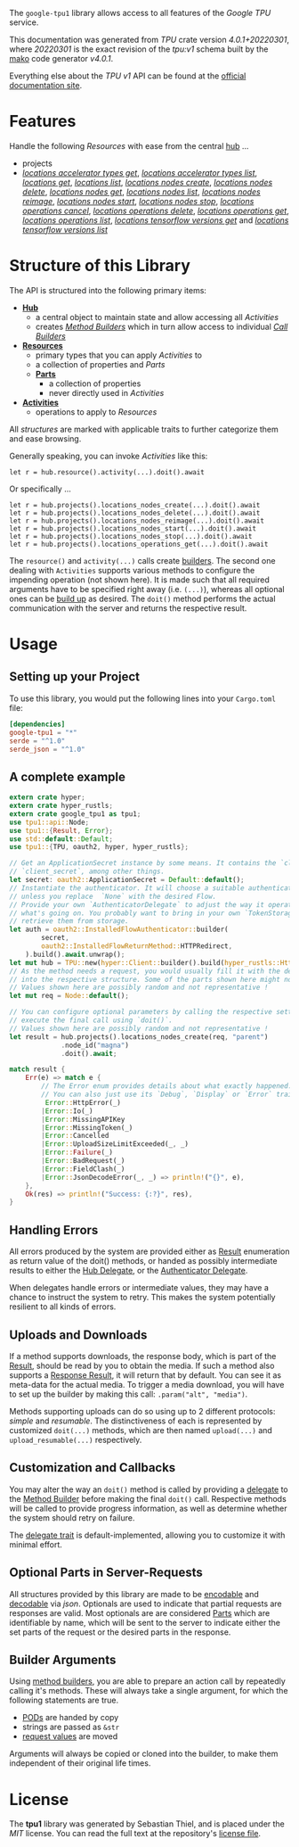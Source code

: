 <!---
DO NOT EDIT !
This file was generated automatically from 'src/generator/templates/api/README.md.mako'
DO NOT EDIT !
-->
The `google-tpu1` library allows access to all features of the *Google TPU* service.

This documentation was generated from *TPU* crate version *4.0.1+20220301*, where *20220301* is the exact revision of the *tpu:v1* schema built by the [mako](http://www.makotemplates.org/) code generator *v4.0.1*.

Everything else about the *TPU* *v1* API can be found at the
[official documentation site](https://cloud.google.com/tpu/).
# Features

Handle the following *Resources* with ease from the central [hub](https://docs.rs/google-tpu1/4.0.1+20220301/google_tpu1/TPU) ... 

* projects
 * [*locations accelerator types get*](https://docs.rs/google-tpu1/4.0.1+20220301/google_tpu1/api::ProjectLocationAcceleratorTypeGetCall), [*locations accelerator types list*](https://docs.rs/google-tpu1/4.0.1+20220301/google_tpu1/api::ProjectLocationAcceleratorTypeListCall), [*locations get*](https://docs.rs/google-tpu1/4.0.1+20220301/google_tpu1/api::ProjectLocationGetCall), [*locations list*](https://docs.rs/google-tpu1/4.0.1+20220301/google_tpu1/api::ProjectLocationListCall), [*locations nodes create*](https://docs.rs/google-tpu1/4.0.1+20220301/google_tpu1/api::ProjectLocationNodeCreateCall), [*locations nodes delete*](https://docs.rs/google-tpu1/4.0.1+20220301/google_tpu1/api::ProjectLocationNodeDeleteCall), [*locations nodes get*](https://docs.rs/google-tpu1/4.0.1+20220301/google_tpu1/api::ProjectLocationNodeGetCall), [*locations nodes list*](https://docs.rs/google-tpu1/4.0.1+20220301/google_tpu1/api::ProjectLocationNodeListCall), [*locations nodes reimage*](https://docs.rs/google-tpu1/4.0.1+20220301/google_tpu1/api::ProjectLocationNodeReimageCall), [*locations nodes start*](https://docs.rs/google-tpu1/4.0.1+20220301/google_tpu1/api::ProjectLocationNodeStartCall), [*locations nodes stop*](https://docs.rs/google-tpu1/4.0.1+20220301/google_tpu1/api::ProjectLocationNodeStopCall), [*locations operations cancel*](https://docs.rs/google-tpu1/4.0.1+20220301/google_tpu1/api::ProjectLocationOperationCancelCall), [*locations operations delete*](https://docs.rs/google-tpu1/4.0.1+20220301/google_tpu1/api::ProjectLocationOperationDeleteCall), [*locations operations get*](https://docs.rs/google-tpu1/4.0.1+20220301/google_tpu1/api::ProjectLocationOperationGetCall), [*locations operations list*](https://docs.rs/google-tpu1/4.0.1+20220301/google_tpu1/api::ProjectLocationOperationListCall), [*locations tensorflow versions get*](https://docs.rs/google-tpu1/4.0.1+20220301/google_tpu1/api::ProjectLocationTensorflowVersionGetCall) and [*locations tensorflow versions list*](https://docs.rs/google-tpu1/4.0.1+20220301/google_tpu1/api::ProjectLocationTensorflowVersionListCall)




# Structure of this Library

The API is structured into the following primary items:

* **[Hub](https://docs.rs/google-tpu1/4.0.1+20220301/google_tpu1/TPU)**
    * a central object to maintain state and allow accessing all *Activities*
    * creates [*Method Builders*](https://docs.rs/google-tpu1/4.0.1+20220301/google_tpu1/client::MethodsBuilder) which in turn
      allow access to individual [*Call Builders*](https://docs.rs/google-tpu1/4.0.1+20220301/google_tpu1/client::CallBuilder)
* **[Resources](https://docs.rs/google-tpu1/4.0.1+20220301/google_tpu1/client::Resource)**
    * primary types that you can apply *Activities* to
    * a collection of properties and *Parts*
    * **[Parts](https://docs.rs/google-tpu1/4.0.1+20220301/google_tpu1/client::Part)**
        * a collection of properties
        * never directly used in *Activities*
* **[Activities](https://docs.rs/google-tpu1/4.0.1+20220301/google_tpu1/client::CallBuilder)**
    * operations to apply to *Resources*

All *structures* are marked with applicable traits to further categorize them and ease browsing.

Generally speaking, you can invoke *Activities* like this:

```Rust,ignore
let r = hub.resource().activity(...).doit().await
```

Or specifically ...

```ignore
let r = hub.projects().locations_nodes_create(...).doit().await
let r = hub.projects().locations_nodes_delete(...).doit().await
let r = hub.projects().locations_nodes_reimage(...).doit().await
let r = hub.projects().locations_nodes_start(...).doit().await
let r = hub.projects().locations_nodes_stop(...).doit().await
let r = hub.projects().locations_operations_get(...).doit().await
```

The `resource()` and `activity(...)` calls create [builders][builder-pattern]. The second one dealing with `Activities` 
supports various methods to configure the impending operation (not shown here). It is made such that all required arguments have to be 
specified right away (i.e. `(...)`), whereas all optional ones can be [build up][builder-pattern] as desired.
The `doit()` method performs the actual communication with the server and returns the respective result.

# Usage

## Setting up your Project

To use this library, you would put the following lines into your `Cargo.toml` file:

```toml
[dependencies]
google-tpu1 = "*"
serde = "^1.0"
serde_json = "^1.0"
```

## A complete example

```Rust
extern crate hyper;
extern crate hyper_rustls;
extern crate google_tpu1 as tpu1;
use tpu1::api::Node;
use tpu1::{Result, Error};
use std::default::Default;
use tpu1::{TPU, oauth2, hyper, hyper_rustls};

// Get an ApplicationSecret instance by some means. It contains the `client_id` and 
// `client_secret`, among other things.
let secret: oauth2::ApplicationSecret = Default::default();
// Instantiate the authenticator. It will choose a suitable authentication flow for you, 
// unless you replace  `None` with the desired Flow.
// Provide your own `AuthenticatorDelegate` to adjust the way it operates and get feedback about 
// what's going on. You probably want to bring in your own `TokenStorage` to persist tokens and
// retrieve them from storage.
let auth = oauth2::InstalledFlowAuthenticator::builder(
        secret,
        oauth2::InstalledFlowReturnMethod::HTTPRedirect,
    ).build().await.unwrap();
let mut hub = TPU::new(hyper::Client::builder().build(hyper_rustls::HttpsConnectorBuilder::new().with_native_roots().https_or_http().enable_http1().enable_http2().build()), auth);
// As the method needs a request, you would usually fill it with the desired information
// into the respective structure. Some of the parts shown here might not be applicable !
// Values shown here are possibly random and not representative !
let mut req = Node::default();

// You can configure optional parameters by calling the respective setters at will, and
// execute the final call using `doit()`.
// Values shown here are possibly random and not representative !
let result = hub.projects().locations_nodes_create(req, "parent")
             .node_id("magna")
             .doit().await;

match result {
    Err(e) => match e {
        // The Error enum provides details about what exactly happened.
        // You can also just use its `Debug`, `Display` or `Error` traits
         Error::HttpError(_)
        |Error::Io(_)
        |Error::MissingAPIKey
        |Error::MissingToken(_)
        |Error::Cancelled
        |Error::UploadSizeLimitExceeded(_, _)
        |Error::Failure(_)
        |Error::BadRequest(_)
        |Error::FieldClash(_)
        |Error::JsonDecodeError(_, _) => println!("{}", e),
    },
    Ok(res) => println!("Success: {:?}", res),
}

```
## Handling Errors

All errors produced by the system are provided either as [Result](https://docs.rs/google-tpu1/4.0.1+20220301/google_tpu1/client::Result) enumeration as return value of
the doit() methods, or handed as possibly intermediate results to either the 
[Hub Delegate](https://docs.rs/google-tpu1/4.0.1+20220301/google_tpu1/client::Delegate), or the [Authenticator Delegate](https://docs.rs/yup-oauth2/*/yup_oauth2/trait.AuthenticatorDelegate.html).

When delegates handle errors or intermediate values, they may have a chance to instruct the system to retry. This 
makes the system potentially resilient to all kinds of errors.

## Uploads and Downloads
If a method supports downloads, the response body, which is part of the [Result](https://docs.rs/google-tpu1/4.0.1+20220301/google_tpu1/client::Result), should be
read by you to obtain the media.
If such a method also supports a [Response Result](https://docs.rs/google-tpu1/4.0.1+20220301/google_tpu1/client::ResponseResult), it will return that by default.
You can see it as meta-data for the actual media. To trigger a media download, you will have to set up the builder by making
this call: `.param("alt", "media")`.

Methods supporting uploads can do so using up to 2 different protocols: 
*simple* and *resumable*. The distinctiveness of each is represented by customized 
`doit(...)` methods, which are then named `upload(...)` and `upload_resumable(...)` respectively.

## Customization and Callbacks

You may alter the way an `doit()` method is called by providing a [delegate](https://docs.rs/google-tpu1/4.0.1+20220301/google_tpu1/client::Delegate) to the 
[Method Builder](https://docs.rs/google-tpu1/4.0.1+20220301/google_tpu1/client::CallBuilder) before making the final `doit()` call. 
Respective methods will be called to provide progress information, as well as determine whether the system should 
retry on failure.

The [delegate trait](https://docs.rs/google-tpu1/4.0.1+20220301/google_tpu1/client::Delegate) is default-implemented, allowing you to customize it with minimal effort.

## Optional Parts in Server-Requests

All structures provided by this library are made to be [encodable](https://docs.rs/google-tpu1/4.0.1+20220301/google_tpu1/client::RequestValue) and 
[decodable](https://docs.rs/google-tpu1/4.0.1+20220301/google_tpu1/client::ResponseResult) via *json*. Optionals are used to indicate that partial requests are responses 
are valid.
Most optionals are are considered [Parts](https://docs.rs/google-tpu1/4.0.1+20220301/google_tpu1/client::Part) which are identifiable by name, which will be sent to 
the server to indicate either the set parts of the request or the desired parts in the response.

## Builder Arguments

Using [method builders](https://docs.rs/google-tpu1/4.0.1+20220301/google_tpu1/client::CallBuilder), you are able to prepare an action call by repeatedly calling it's methods.
These will always take a single argument, for which the following statements are true.

* [PODs][wiki-pod] are handed by copy
* strings are passed as `&str`
* [request values](https://docs.rs/google-tpu1/4.0.1+20220301/google_tpu1/client::RequestValue) are moved

Arguments will always be copied or cloned into the builder, to make them independent of their original life times.

[wiki-pod]: http://en.wikipedia.org/wiki/Plain_old_data_structure
[builder-pattern]: http://en.wikipedia.org/wiki/Builder_pattern
[google-go-api]: https://github.com/google/google-api-go-client

# License
The **tpu1** library was generated by Sebastian Thiel, and is placed 
under the *MIT* license.
You can read the full text at the repository's [license file][repo-license].

[repo-license]: https://github.com/Byron/google-apis-rsblob/main/LICENSE.md

